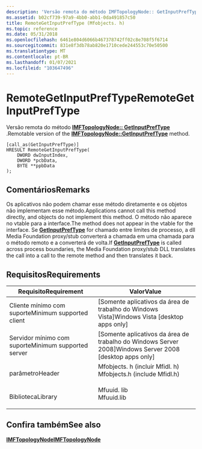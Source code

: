 ```yaml
---
description: 'Versão remota do método IMFTopologyNode:: GetInputPrefType.'
ms.assetid: b02cf739-97a9-4bb0-abb1-0da491857c50
title: RemoteGetInputPrefType (Mfobjects. h)
ms.topic: reference
ms.date: 05/31/2018
ms.openlocfilehash: 6461e804d6066b467378742ff02c8e708f5f6714
ms.sourcegitcommit: 831e8f3db78ab820e1710cede244553c70e50500
ms.translationtype: MT
ms.contentlocale: pt-BR
ms.lasthandoff: 01/07/2021
ms.locfileid: "103647496"
---
```

# <a name="remotegetinputpreftype"></a><span data-ttu-id="7c948-103">RemoteGetInputPrefType</span><span class="sxs-lookup"><span data-stu-id="7c948-103">RemoteGetInputPrefType</span></span>

<span data-ttu-id="7c948-104">Versão remota do método [**IMFTopologyNode:: GetInputPrefType**](/windows/desktop/api/mfidl/nf-mfidl-imftopologynode-getinputpreftype) .</span><span class="sxs-lookup"><span data-stu-id="7c948-104">Remotable version of the [**IMFTopologyNode::GetInputPrefType**](/windows/desktop/api/mfidl/nf-mfidl-imftopologynode-getinputpreftype) method.</span></span>

``` syntax
[call_as(GetInputPrefType)] 
HRESULT RemoteGetInputPrefType(
    DWORD dwInputIndex,
    DWORD *pcbData,
    BYTE **ppbData
);
```

## <a name="remarks"></a><span data-ttu-id="7c948-105">Comentários</span><span class="sxs-lookup"><span data-stu-id="7c948-105">Remarks</span></span>

<span data-ttu-id="7c948-106">Os aplicativos não podem chamar esse método diretamente e os objetos não implementam esse método.</span><span class="sxs-lookup"><span data-stu-id="7c948-106">Applications cannot call this method directly, and objects do not implement this method.</span></span> <span data-ttu-id="7c948-107">O método não aparece no vtable para a interface.</span><span class="sxs-lookup"><span data-stu-id="7c948-107">The method does not appear in the vtable for the interface.</span></span> <span data-ttu-id="7c948-108">Se [**GetInputPrefType**](/windows/desktop/api/mfidl/nf-mfidl-imftopologynode-getinputpreftype) for chamado entre limites de processo, a dll Media Foundation proxy/stub converterá a chamada em uma chamada para o método remoto e a converterá de volta.</span><span class="sxs-lookup"><span data-stu-id="7c948-108">If [**GetInputPrefType**](/windows/desktop/api/mfidl/nf-mfidl-imftopologynode-getinputpreftype) is called across process boundaries, the Media Foundation proxy/stub DLL translates the call into a call to the remote method and then translates it back.</span></span>

## <a name="requirements"></a><span data-ttu-id="7c948-109">Requisitos</span><span class="sxs-lookup"><span data-stu-id="7c948-109">Requirements</span></span>



| <span data-ttu-id="7c948-110">Requisito</span><span class="sxs-lookup"><span data-stu-id="7c948-110">Requirement</span></span> | <span data-ttu-id="7c948-111">Valor</span><span class="sxs-lookup"><span data-stu-id="7c948-111">Value</span></span> |
|-------------------------------------|----------------------------------------------------------------------------------------------------------|
| <span data-ttu-id="7c948-112">Cliente mínimo com suporte</span><span class="sxs-lookup"><span data-stu-id="7c948-112">Minimum supported client</span></span><br/> | <span data-ttu-id="7c948-113">\[Somente aplicativos da área de trabalho do Windows Vista\]</span><span class="sxs-lookup"><span data-stu-id="7c948-113">Windows Vista \[desktop apps only\]</span></span><br/>                                                           |
| <span data-ttu-id="7c948-114">Servidor mínimo com suporte</span><span class="sxs-lookup"><span data-stu-id="7c948-114">Minimum supported server</span></span><br/> | <span data-ttu-id="7c948-115">\[Somente aplicativos da área de trabalho do Windows Server 2008\]</span><span class="sxs-lookup"><span data-stu-id="7c948-115">Windows Server 2008 \[desktop apps only\]</span></span><br/>                                                     |
| <span data-ttu-id="7c948-116">parâmetro</span><span class="sxs-lookup"><span data-stu-id="7c948-116">Header</span></span><br/>                   | <dl> <span data-ttu-id="7c948-117"><dt>Mfobjects. h (incluir Mfidl. h)</dt></span><span class="sxs-lookup"><span data-stu-id="7c948-117"><dt>Mfobjects.h (include Mfidl.h)</dt></span></span> </dl> |
| <span data-ttu-id="7c948-118">Biblioteca</span><span class="sxs-lookup"><span data-stu-id="7c948-118">Library</span></span><br/>                  | <dl> <span data-ttu-id="7c948-119"><dt>Mfuuid. lib</dt></span><span class="sxs-lookup"><span data-stu-id="7c948-119"><dt>Mfuuid.lib</dt></span></span> </dl>                    |



## <a name="see-also"></a><span data-ttu-id="7c948-120">Confira também</span><span class="sxs-lookup"><span data-stu-id="7c948-120">See also</span></span>

<dl> <dt>

[<span data-ttu-id="7c948-121">**IMFTopologyNode**</span><span class="sxs-lookup"><span data-stu-id="7c948-121">**IMFTopologyNode**</span></span>](/windows/desktop/api/mfidl/nn-mfidl-imftopologynode)
</dt> </dl>

 

 




